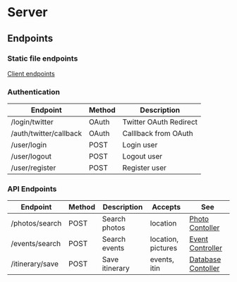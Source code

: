 # Server
## Endpoints
### Static file endpoints
[Client endpoints](/client/README.md)

### Authentication
| Endpoint               | Method | Description            |
| ---------------------- | ------ | ---------------------- |
| /login/twitter         | OAuth  | Twitter OAuth Redirect |
| /auth/twitter/callback | OAuth  | Calllback from OAuth   |
| /user/login            | POST   | Login user             |
| /user/logout           | POST   | Logout user            |
| /user/register         | POST   | Register user          |

### API Endpoints
| Endpoint        | Method | Description    | Accepts            | See                                                  |
| --------------- | ------ | -------------- | ------------------ | ---------------------------------------------------- |
| /photos/search  | POST   | Search photos  | location           | [Photo Contoller](/docs/server/dbControllers.md)     |
| /events/search  | POST   | Search events  | location, pictures | [Event Controller](/docs/server/eventControllers.md) |
| /itinerary/save | POST   | Save itinerary | events, itin       | [Database Contoller](/docs/server/dbControllers.md)  |